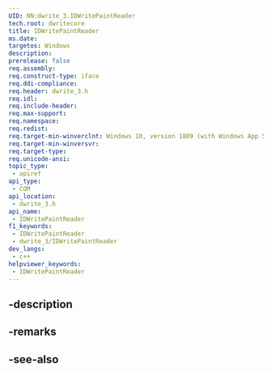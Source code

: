 ```yaml
---
UID: NN:dwrite_3.IDWritePaintReader
tech.root: dwritecore
title: IDWritePaintReader
ms.date: 
targetos: Windows
description: 
prerelease: false
req.assembly: 
req.construct-type: iface
req.ddi-compliance: 
req.header: dwrite_3.h
req.idl: 
req.include-header: 
req.max-support: 
req.namespace: 
req.redist: 
req.target-min-winverclnt: Windows 10, version 1809 (with Windows App SDK 1.2 or later)
req.target-min-winversvr: 
req.target-type: 
req.unicode-ansi: 
topic_type:
 - apiref
api_type:
 - COM
api_location:
 - dwrite_3.h
api_name:
 - IDWritePaintReader
f1_keywords:
 - IDWritePaintReader
 - dwrite_3/IDWritePaintReader
dev_langs:
 - c++
helpviewer_keywords:
 - IDWritePaintReader
---
```


## -description

## -remarks

## -see-also

